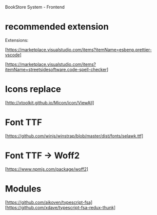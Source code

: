 BookStore System - Frontend

# recommended extension

Extensions:

[https://marketplace.visualstudio.com/items?itemName=esbenp.prettier-vscode]

[https://marketplace.visualstudio.com/items?itemName=streetsidesoftware.code-spell-checker]

# Icons replace

[http://xtoolkit.github.io/Micon/icon/ViewAll]

# Font TTF

[https://github.com/winjs/winstrap/blob/master/dist/fonts/selawk.ttf]

# Font TTF -> Woff2

[https://www.npmjs.com/package/woff2]

# Modules

[https://github.com/aikoven/typescript-fsa]
[https://github.com/xdave/typescript-fsa-redux-thunk]
